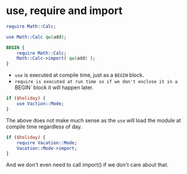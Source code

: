 # use, require and import

```perl
require Math::Calc;
```

```perl
use Math::Calc qw(add);
```

```perl
BEGIN {
    require Math::Calc;
    Math::Calc->import( qw(add) );
}
```

* `use` is executed at compile time, just as a `BEGIN` block.
* `require is executed at run time so if we don't enclose it in a `BEGIN` block it will happen later.

```perl
if ($holiday) {
    use Vaction::Mode;
}
```

The above does not make much sense as the `use` will load the module
at compile time regardless of day.



```perl
if ($holiday) {
    require Vacation::Mode;
    Vacation::Mode->import;
}
```


And we don't even need to call import() if we don't care about that.

